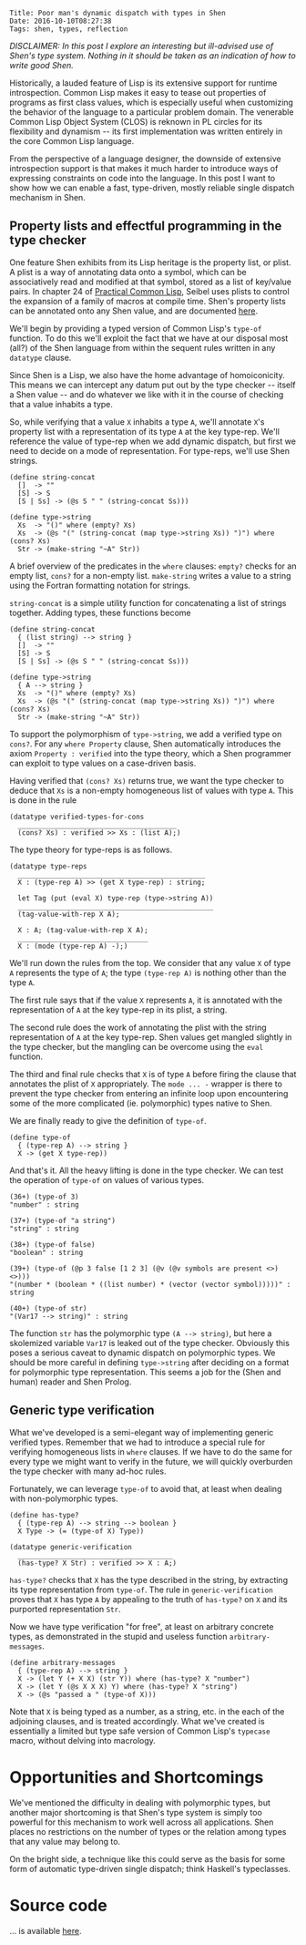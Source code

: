     Title: Poor man's dynamic dispatch with types in Shen
    Date: 2016-10-10T08:27:38
    Tags: shen, types, reflection

*DISCLAIMER: In this post I explore an interesting but ill-advised
use of Shen's type system. Nothing in it should be taken as an
indication of how to write good Shen.*

<!-- more -->

Historically, a lauded feature of Lisp is its extensive support for
runtime introspection. Common Lisp makes it easy to tease out
properties of programs as first class values, which is especially
useful when customizing the behavior of the language to a particular
problem domain. The venerable Common Lisp Object System (CLOS) is
reknown in PL circles for its flexibility and dynamism -- its first
implementation was written entirely in the core Common Lisp language.

From the perspective of a language designer, the downside of extensive
introspection support is that makes it much harder to introduce ways
of expressing constraints on code into the language. In this post I
want to show how we can enable a fast, type-driven, mostly reliable
single dispatch mechanism in Shen.

## Property lists and effectful programming in the type checker

One feature Shen exhibits from its Lisp heritage is the property list,
or plist. A plist is a way of annotating data onto a symbol, which can
be associatively read and modified at that symbol, stored as a list of
key/value pairs. In chapter 24 of [Practical Common
Lisp](http://www.gigamonkeys.com/book/), Seibel uses plists to control
the expansion of a family of macros at compile time. Shen's property
lists can be annotated onto any Shen value, and are documented
[here](http://www.shenlanguage.org/learn-shen/property_lists.html).

We'll begin by providing a typed version of Common Lisp's `type-of`
function. To do this we'll exploit the fact that we have at our
disposal most (all?) of the Shen language from within the sequent
rules written in any `datatype` clause.

Since Shen is a Lisp, we also have the home advantage of
homoiconicity. This means we can intercept any datum put out by the
type checker -- itself a Shen value -- and do whatever we like with it
in the course of checking that a value inhabits a type.

So, while verifying that a value `X` inhabits a type `A`, we'll
annotate `X`'s property list with a representation of its type `A` at
the key type-rep. We'll reference the value of type-rep when we add
dynamic dispatch, but first we need to decide on a mode of
representation. For type-reps, we'll use Shen strings.

```
(define string-concat
  []  -> ""
  [S] -> S
  [S | Ss] -> (@s S " " (string-concat Ss)))

(define type->string  
  Xs  -> "()" where (empty? Xs)
  Xs  -> (@s "(" (string-concat (map type->string Xs)) ")") where (cons? Xs)
  Str -> (make-string "~A" Str))
```

A brief overview of the predicates in the `where` clauses: `empty?`
checks for an empty list, `cons?` for a non-empty list. `make-string`
writes a value to a string using the Fortran formatting notation for
strings.

`string-concat` is a simple utility function for concatenating a list
of strings together. Adding types, these functions become

```
(define string-concat
  { (list string) --> string }
  []  -> ""
  [S] -> S
  [S | Ss] -> (@s S " " (string-concat Ss)))

(define type->string
  { A --> string }	
  Xs  -> "()" where (empty? Xs)
  Xs  -> (@s "(" (string-concat (map type->string Xs)) ")") where (cons? Xs)
  Str -> (make-string "~A" Str))
```

To support the polymorphism of `type->string`, we add a verified type
on `cons?`. For any `where Property` clause, Shen automatically
introduces the axiom `Property : verified` into the type theory, which
a Shen programmer can exploit to type values on a case-driven basis.

Having verified that `(cons? Xs)` returns true, we want the type
checker to deduce that `Xs` is a non-empty homogeneous list of values
with type `A`. This is done in the rule

```
(datatype verified-types-for-cons
  _______________________________________
  (cons? Xs) : verified >> Xs : (list A);)
```

The type theory for type-reps is as follows.

```
(datatype type-reps
  ______________________________________________
  X : (type-rep A) >> (get X type-rep) : string;

  let Tag (put (eval X) type-rep (type->string A))
  ________________________________________________
  (tag-value-with-rep X A);

  X : A; (tag-value-with-rep X A);
  ________________________________
  X : (mode (type-rep A) -);)
```

We'll run down the rules from the top. We consider that any value `X` of
type `A` represents the type of `A`; the type `(type-rep A)` is nothing
other than the type `A`.

The first rule says that if the value `X` represents `A`, it is annotated
with the representation of `A` at the key type-rep in its plist, a
string.

The second rule does the work of annotating the plist with the string
representation of `A` at the key type-rep. Shen values get mangled
slightly in the type checker, but the mangling can be overcome using
the `eval` function.

The third and final rule checks that `X` is of type `A` before firing
the clause that annotates the plist of `X` appropriately. The `mode
... -` wrapper is there to prevent the type checker from entering an
infinite loop upon encountering some of the more complicated
(ie. polymorphic) types native to Shen.

We are finally ready to give the definition of `type-of`.

```
(define type-of
  { (type-rep A) --> string }
  X -> (get X type-rep))
```

And that's it. All the heavy lifting is done in the type checker. We
can test the operation of `type-of` on values of various types.

```
(36+) (type-of 3)
"number" : string

(37+) (type-of "a string")
"string" : string

(38+) (type-of false)
"boolean" : string

(39+) (type-of (@p 3 false [1 2 3] (@v (@v symbols are present <>) <>)))
"(number * (boolean * ((list number) * (vector (vector symbol)))))" : string

(40+) (type-of str)
"(Var17 --> string)" : string
```

The function `str` has the polymorphic type `(A --> string)`, but here
a skolemized variable `Var17` is leaked out of the type
checker. Obviously this poses a serious caveat to dynamic dispatch on
polymorphic types. We should be more careful in defining
`type->string` after deciding on a format for polymorphic type
representation. This seems a job for the (Shen and human) reader and
Shen Prolog.

## Generic type verification

What we've developed is a semi-elegant way of implementing generic
verified types. Remember that we had to introduce a special rule for
verifying homogeneous lists in `where` clauses. If we have to do the
same for every type we might want to verify in the future, we will
quickly overburden the type checker with many ad-hoc rules.

Fortunately, we can leverage `type-of` to avoid that, at least when
dealing with non-polymorphic types.

```
(define has-type?
  { (type-rep A) --> string --> boolean }
  X Type -> (= (type-of X) Type))

(datatype generic-verification  
  ______________________________________
  (has-type? X Str) : verified >> X : A;)
```

`has-type?` checks that `X` has the type described in the string, by
extracting its type representation from `type-of`. The rule in
`generic-verification` proves that `X` has type `A` by appealing to
the truth of `has-type?` on `X` and its purported representation
`Str`.

Now we have type verification "for free", at least on arbitrary
concrete types, as demonstrated in the stupid and useless function
`arbitrary-messages`.

```
(define arbitrary-messages
  { (type-rep A) --> string }
  X -> (let Y (+ X X) (str Y)) where (has-type? X "number")
  X -> (let Y (@s X X X) Y) where (has-type? X "string")
  X -> (@s "passed a " (type-of X)))
```

Note that `X` is being typed as a number, as a string, etc. in the
each of the adjoining clauses, and is treated accordingly. What we've
created is essentially a limited but type safe version of Common
Lisp's `typecase` macro, without delving into macrology.

# Opportunities and Shortcomings

We've mentioned the difficulty in dealing with polymorphic types, but
another major shortcoming is that Shen's type system is simply too
powerful for this mechanism to work well across all applications. Shen
places no restrictions on the number of types or the relation among
types that any value may belong to.

On the bright side, a technique like this could serve as the basis for
some form of automatic type-driven single dispatch; think Haskell's
typeclasses.

# Source code

... is available
[here](https://gist.github.com/mthom/42878af3bf0d51274a2459faac2edaf2).